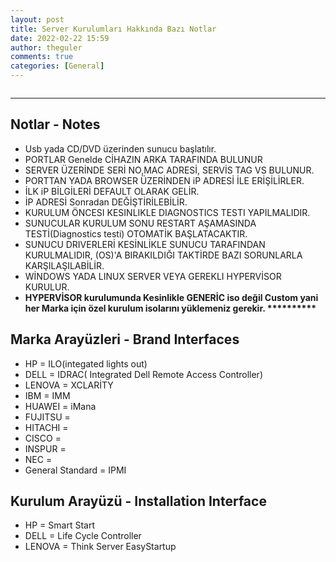 ```yaml
---
layout: post
title: Server Kurulumları Hakkında Bazı Notlar
date: 2022-02-22 15:59
author: theguler
comments: true
categories: [General]
---
```

<!-- wp:image {"id":1924,"sizeSlug":"large","linkDestination":"none"} -->
<figure class="wp-block-image size-large"><img src="https://theguler.wordpress.com/wp-content/uploads/2022/02/pic_server_install-1.jpg?w=980" alt="" class="wp-image-1924" /></figure>
<!-- /wp:image -->

<!-- wp:separator {"opacity":"css"} -->
<hr class="wp-block-separator has-css-opacity" />
<!-- /wp:separator -->

<!-- wp:heading -->
<h2 id="notlar-notes"><strong>Notlar - Notes</strong></h2>
<!-- /wp:heading -->

<!-- wp:list -->
<ul><!-- wp:list-item -->
<li>Usb yada CD/DVD üzerinden sunucu başlatılır.</li>
<!-- /wp:list-item -->

<!-- wp:list-item -->
<li>PORTLAR Genelde CİHAZIN ARKA TARAFINDA  BULUNUR</li>
<!-- /wp:list-item -->

<!-- wp:list-item -->
<li>SERVER ÜZERİNDE SERİ NO,MAC ADRESİ, SERVİS TAG VS BULUNUR.</li>
<!-- /wp:list-item -->

<!-- wp:list-item -->
<li>PORTTAN YADA BROWSER ÜZERİNDEN iP ADRESİ İLE ERİŞİLİRLER.</li>
<!-- /wp:list-item -->

<!-- wp:list-item -->
<li>İLK iP BİLGİLERİ DEFAULT OLARAK GELİR.</li>
<!-- /wp:list-item -->

<!-- wp:list-item -->
<li>İP ADRESİ Sonradan DEĞİŞTİRİLEBİLİR.</li>
<!-- /wp:list-item -->

<!-- wp:list-item -->
<li>KURULUM ÖNCESI KESINLIKLE DIAGNOSTICS TESTI YAPILMALIDIR.</li>
<!-- /wp:list-item -->

<!-- wp:list-item -->
<li>SUNUCULAR KURULUM SONU RESTART AŞAMASINDA TESTİ(Diagnostics testi) OTOMATİK BAŞLATACAKTIR.</li>
<!-- /wp:list-item -->

<!-- wp:list-item -->
<li>SUNUCU DRIVERLERİ KESİNLİKLE SUNUCU TARAFINDAN KURULMALIDIR, (OS)'A BIRAKILDIĞI TAKTİRDE BAZI SORUNLARLA KARŞILAŞILABİLİR.</li>
<!-- /wp:list-item -->

<!-- wp:list-item -->
<li>WİNDOWS YADA LINUX SERVER VEYA GEREKLI HYPERVİSOR KURULUR.</li>
<!-- /wp:list-item -->

<!-- wp:list-item -->
<li><strong>HYPERVİSOR kurulumunda Kesinlikle GENERİC iso değil Custom yani her Marka için özel kurulum isolarını yüklemeniz gerekir. **********</strong></li>
<!-- /wp:list-item --></ul>
<!-- /wp:list -->

<!-- wp:paragraph -->
<p></p>
<!-- /wp:paragraph -->

<!-- wp:heading -->
<h2 id="marka-arayuzleri-brand-interfaces"><strong>Marka Arayüzleri - Brand Interfaces</strong></h2>
<!-- /wp:heading -->

<!-- wp:list -->
<ul><!-- wp:list-item -->
<li>HP = ILO(integated lights out)</li>
<!-- /wp:list-item -->

<!-- wp:list-item -->
<li>DELL = IDRAC( Integrated Dell Remote Access Controller)</li>
<!-- /wp:list-item -->

<!-- wp:list-item -->
<li>LENOVA = XCLARİTY</li>
<!-- /wp:list-item -->

<!-- wp:list-item -->
<li>IBM = IMM</li>
<!-- /wp:list-item -->

<!-- wp:list-item -->
<li>HUAWEI = iMana</li>
<!-- /wp:list-item -->

<!-- wp:list-item -->
<li>FUJITSU = </li>
<!-- /wp:list-item -->

<!-- wp:list-item -->
<li>HITACHI&nbsp;=</li>
<!-- /wp:list-item -->

<!-- wp:list-item -->
<li>CISCO =</li>
<!-- /wp:list-item -->

<!-- wp:list-item -->
<li>INSPUR =</li>
<!-- /wp:list-item -->

<!-- wp:list-item -->
<li>NEC&nbsp;=</li>
<!-- /wp:list-item -->

<!-- wp:list-item -->
<li>General Standard = IPMI</li>
<!-- /wp:list-item --></ul>
<!-- /wp:list -->

<!-- wp:paragraph -->
<p></p>
<!-- /wp:paragraph -->

<!-- wp:heading -->
<h2 id="kurulum-arayuzu-installation-interface"><strong>Kurulum Arayüzü - Installation Interface</strong></h2>
<!-- /wp:heading -->

<!-- wp:list -->
<ul><!-- wp:list-item -->
<li>HP = Smart Start</li>
<!-- /wp:list-item -->

<!-- wp:list-item -->
<li>DELL = Life Cycle Controller</li>
<!-- /wp:list-item -->

<!-- wp:list-item -->
<li>LENOVA = Think Server EasyStartup</li>
<!-- /wp:list-item --></ul>
<!-- /wp:list -->

